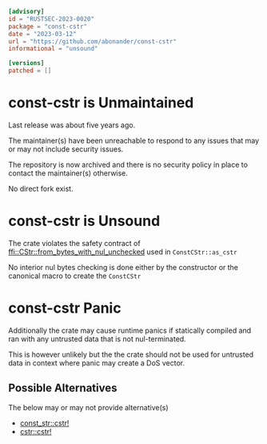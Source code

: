 ```toml
[advisory]
id = "RUSTSEC-2023-0020"
package = "const-cstr"
date = "2023-03-12"
url = "https://github.com/abonander/const-cstr"
informational = "unsound"

[versions]
patched = []
```

# const-cstr is Unmaintained

Last release was about five years ago.

The maintainer(s) have been unreachable to respond to any issues that may or may not include security issues.

The repository is now archived and there is no security policy in place to contact the maintainer(s) otherwise.

No direct fork exist.

# const-cstr is Unsound

The crate violates the safety contract of [ffi::CStr::from_bytes_with_nul_unchecked](https://doc.rust-lang.org/std/ffi/struct.CStr.html#method.from_bytes_with_nul_unchecked) used in `ConstCStr::as_cstr`

No interior nul bytes checking is done either by the constructor or the canonical macro to create the `ConstCStr`

# const-cstr Panic

Additionally the crate may cause runtime panics if statically compiled and ran with any untrusted data that is not nul-terminated.

This is however unlikely but the the crate should not be used for untrusted data in context where panic may create a DoS vector.

## Possible Alternatives

The below may or may not provide alternative(s)

- [const_str::cstr!](https://docs.rs/const-str/latest/const_str/macro.cstr.html)
- [cstr::cstr!](https://crates.io/crates/cstr)
